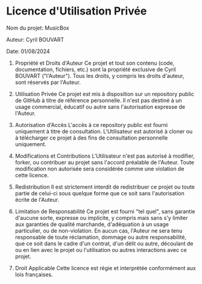 # Licence d'Utilisation Privée
Nom du projet: MusicBox

Auteur: Cyril BOUVART

Date: 01/08/2024

1. Propriété et Droits d'Auteur
Ce projet et tout son contenu (code, documentation, fichiers, etc.) sont la propriété exclusive de Cyril BOUVART ("l'Auteur"). Tous les droits, y compris les droits d'auteur, sont réservés par l'Auteur.

2. Utilisation Privée
Ce projet est mis à disposition sur un repository public de GitHub à titre de référence personnelle. Il n'est pas destiné à un usage commercial, éducatif ou autre sans l'autorisation expresse de l'Auteur.

3. Autorisation d'Accès
L'accès à ce repository public est fourni uniquement à titre de consultation. L'Utilisateur est autorisé à cloner ou à télécharger ce projet à des fins de consultation personnelle uniquement.

4. Modifications et Contributions
L'Utilisateur n'est pas autorisé à modifier, forker, ou contribuer au projet sans l'accord préalable de l'Auteur. Toute modification non autorisée sera considérée comme une violation de cette licence.

5. Redistribution
Il est strictement interdit de redistribuer ce projet ou toute partie de celui-ci sous quelque forme que ce soit sans l'autorisation écrite de l'Auteur.

6. Limitation de Responsabilité
Ce projet est fourni "tel quel", sans garantie d'aucune sorte, expresse ou implicite, y compris mais sans s'y limiter aux garanties de qualité marchande, d'adéquation à un usage particulier, ou de non-violation. En aucun cas, l'Auteur ne sera tenu responsable de toute réclamation, dommage ou autre responsabilité, que ce soit dans le cadre d'un contrat, d'un délit ou autre, découlant de ou en lien avec le projet ou l'utilisation ou autres interactions avec ce projet.

7. Droit Applicable
Cette licence est régie et interprétée conformément aux lois françaises.
